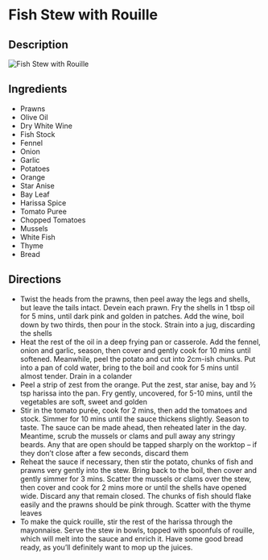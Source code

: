 # Fish Stew with Rouille

## Description
![Fish Stew with Rouille](https://www.themealdb.com/images/media/meals/vptqpw1511798500.jpg "Fish Stew with Rouille")

## Ingredients
- Prawns
- Olive Oil
- Dry White Wine
- Fish Stock
- Fennel
- Onion
- Garlic
- Potatoes
- Orange
- Star Anise
- Bay Leaf
- Harissa Spice
- Tomato Puree
- Chopped Tomatoes
- Mussels
- White Fish
- Thyme
- Bread

## Directions
- Twist the heads from the prawns, then peel away the legs and shells, but leave the tails intact. Devein each prawn. Fry the shells in 1 tbsp oil for 5 mins, until dark pink and golden in patches. Add the wine, boil down by two thirds, then pour in the stock. Strain into a jug, discarding the shells
- Heat the rest of the oil in a deep frying pan or casserole. Add the fennel, onion and garlic, season, then cover and gently cook for 10 mins until softened. Meanwhile, peel the potato and cut into 2cm-ish chunks. Put into a pan of cold water, bring to the boil and cook for 5 mins until almost tender. Drain in a colander
- Peel a strip of zest from the orange. Put the zest, star anise, bay and ½ tsp harissa into the pan. Fry gently, uncovered, for 5-10 mins, until the vegetables are soft, sweet and golden
- Stir in the tomato purée, cook for 2 mins, then add the tomatoes and stock. Simmer for 10 mins until the sauce thickens slightly. Season to taste. The sauce can be made ahead, then reheated later in the day. Meantime, scrub the mussels or clams and pull away any stringy beards. Any that are open should be tapped sharply on the worktop – if they don’t close after a few seconds, discard them
- Reheat the sauce if necessary, then stir the potato, chunks of fish and prawns very gently into the stew. Bring back to the boil, then cover and gently simmer for 3 mins. Scatter the mussels or clams over the stew, then cover and cook for 2 mins more or until the shells have opened wide. Discard any that remain closed. The chunks of fish should flake easily and the prawns should be pink through. Scatter with the thyme leaves
- To make the quick rouille, stir the rest of the harissa through the mayonnaise. Serve the stew in bowls, topped with spoonfuls of rouille, which will melt into the sauce and enrich it. Have some good bread ready, as you’ll definitely want to mop up the juices.
